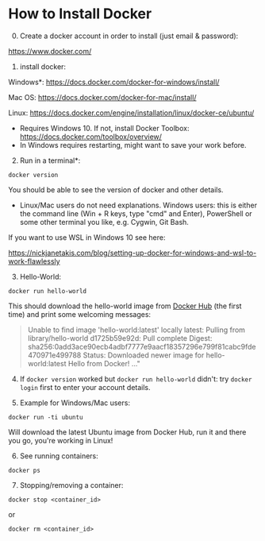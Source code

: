 # How to Install Docker

0. Create a docker account in order to install (just email & password):  

 https://www.docker.com/

1. install docker:

Windows*: https://docs.docker.com/docker-for-windows/install/

Mac OS: https://docs.docker.com/docker-for-mac/install/

Linux: https://docs.docker.com/engine/installation/linux/docker-ce/ubuntu/

* Requires Windows 10. If not, install Docker Toolbox: https://docs.docker.com/toolbox/overview/
* In Windows requires restarting, might want to save your work before.

2. Run in a terminal*:

`docker version`

You should be able to see the version of docker and other details.

* Linux/Mac users do not need explanations. Windows users: this is either the command line (Win + R keys, type "cmd" and Enter), PowerShell or some other terminal you like, e.g. Cygwin, Git Bash.

If you want to use WSL in Windows 10 see here:

https://nickjanetakis.com/blog/setting-up-docker-for-windows-and-wsl-to-work-flawlessly

3. Hello-World:

`docker run hello-world`

This should download the hello-world image from [Docker Hub](https://hub.docker.com/) (the first time) and print some welcoming messages:

> Unable to find image 'hello-world:latest' locally
latest: Pulling from library/hello-world
d1725b59e92d: Pull complete
Digest: sha256:0add3ace90ecb4adbf7777e9aacf18357296e799f81cabc9fde470971e499788
Status: Downloaded newer image for hello-world:latest
Hello from Docker!
..."

4. If `docker version` worked but `docker run hello-world` didn't: try `docker login` first to enter your account details.

5. Example for Windows/Mac users:

`docker run -ti ubuntu`

Will download the latest Ubuntu image from Docker Hub, run it and there you go, you're working in Linux!

6. See running containers:

`docker ps`

7. Stopping/removing a container:

`docker stop <container_id>`

or

`docker rm <container_id>`